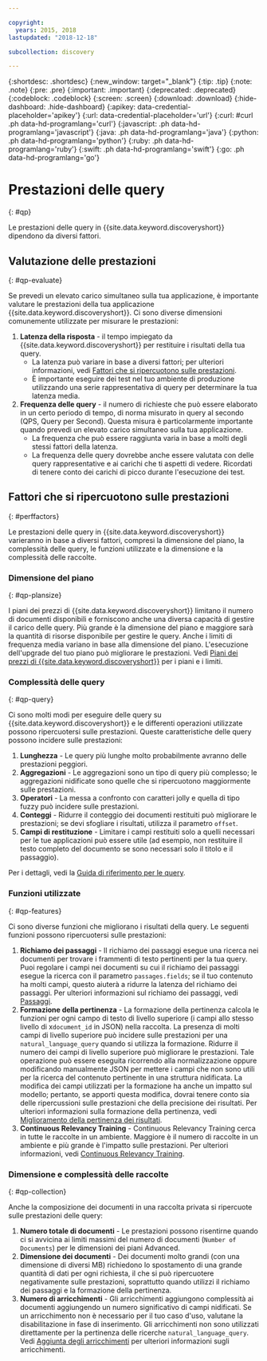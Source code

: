 ```yaml
---

copyright:
  years: 2015, 2018
lastupdated: "2018-12-18"

subcollection: discovery

---
```


{:shortdesc: .shortdesc}
{:new_window: target="_blank"}
{:tip: .tip}
{:note: .note}
{:pre: .pre}
{:important: .important}
{:deprecated: .deprecated}
{:codeblock: .codeblock}
{:screen: .screen}
{:download: .download}
{:hide-dashboard: .hide-dashboard}
{:apikey: data-credential-placeholder='apikey'} 
{:url: data-credential-placeholder='url'}
{:curl: #curl .ph data-hd-programlang='curl'}
{:javascript: .ph data-hd-programlang='javascript'}
{:java: .ph data-hd-programlang='java'}
{:python: .ph data-hd-programlang='python'}
{:ruby: .ph data-hd-programlang='ruby'}
{:swift: .ph data-hd-programlang='swift'}
{:go: .ph data-hd-programlang='go'}

# Prestazioni delle query
{: #qp}

Le prestazioni delle query in {{site.data.keyword.discoveryshort}} dipendono da diversi fattori. 

## Valutazione delle prestazioni 
{: #qp-evaluate}

Se prevedi un elevato carico simultaneo sulla tua applicazione, è importante valutare le prestazioni della tua applicazione {{site.data.keyword.discoveryshort}}. Ci sono diverse dimensioni comunemente utilizzate per misurare le prestazioni:
1.  **Latenza della risposta** - il tempo impiegato da {{site.data.keyword.discoveryshort}} per restituire i risultati della tua query. 
    - La latenza può variare in base a diversi fattori; per ulteriori informazioni, vedi [Fattori che si ripercuotono sulle prestazioni](/docs/services/discovery?topic=discovery-qp#perffactors). 
    - È importante eseguire dei test nel tuo ambiente di produzione utilizzando una serie rappresentativa di query per determinare la tua latenza media. 
1.   **Frequenza delle query** - il numero di richieste che può essere elaborato in un certo periodo di tempo, di norma misurato in query al secondo (QPS, Query per Second). Questa misura è particolarmente importante quando prevedi un elevato carico simultaneo sulla tua applicazione.  
     - La frequenza che può essere raggiunta varia in base a molti degli stessi fattori della latenza. 
     - La frequenza delle query dovrebbe anche essere valutata con delle query rappresentative e ai carichi che ti aspetti di vedere. Ricordati di tenere conto dei carichi di picco durante l'esecuzione dei test.

## Fattori che si ripercuotono sulle prestazioni
{: #perffactors}

Le prestazioni delle query in {{site.data.keyword.discoveryshort}} varieranno in base a diversi fattori, compresi la dimensione del piano, la complessità delle query, le funzioni utilizzate e la dimensione e la complessità delle raccolte.

### Dimensione del piano
{: #qp-plansize}

I piani dei prezzi di {{site.data.keyword.discoveryshort}} limitano il numero di documenti disponibili e forniscono anche una diversa capacità di gestire il carico delle query. Più grande è la dimensione del piano e maggiore sarà la quantità di risorse disponibile per gestire le query. Anche i limiti di frequenza media variano in base alla dimensione del piano. L'esecuzione dell'upgrade del tuo piano può migliorare le prestazioni. Vedi [Piani dei prezzi di {{site.data.keyword.discoveryshort}}](/docs/services/discovery?topic=discovery-discovery-pricing-plans#discovery-pricing-plans) per i piani e i limiti. 

### Complessità delle query
{: #qp-query}

Ci sono molti modi per eseguire delle query su {{site.data.keyword.discoveryshort}} e le differenti operazioni utilizzate possono ripercuotersi sulle prestazioni. Queste caratteristiche delle query possono incidere sulle prestazioni:

1.   **Lunghezza** - Le query più lunghe molto probabilmente avranno delle prestazioni peggiori. 
1.   **Aggregazioni** - Le aggregazioni sono un tipo di query più complesso; le aggregazioni nidificate sono quelle che si ripercuotono maggiormente sulle prestazioni. 
1.   **Operatori** - La messa a confronto con caratteri jolly e quella di tipo fuzzy può incidere sulle prestazioni.
1.   **Conteggi** - Ridurre il conteggio dei documenti restituiti può migliorare le prestazioni; se devi sfogliare i risultati, utilizza il parametro `offset`. 
1.   **Campi di restituzione** - Limitare i campi restituiti solo a quelli necessari per le tue applicazioni può essere utile (ad esempio, non restituire il testo completo del documento se sono necessari solo il titolo e il passaggio). 

Per i dettagli, vedi la [Guida di riferimento per le query](/docs/services/discovery?topic=discovery-query-reference#query-reference).

### Funzioni utilizzate
{: #qp-features}

Ci sono diverse funzioni che migliorano i risultati della query. Le seguenti funzioni possono ripercuotersi sulle prestazioni:
 
1.   **Richiamo dei passaggi** - Il richiamo dei passaggi esegue una ricerca nei documenti per trovare i frammenti di testo pertinenti per la tua query. Puoi regolare i campi nei documenti su cui il richiamo dei passaggi esegue la ricerca con il parametro `passages.fields`; se il tuo contenuto ha molti campi, questo aiuterà a ridurre la latenza del richiamo dei passaggi. Per ulteriori informazioni sul richiamo dei passaggi, vedi [Passaggi](/docs/services/discovery?topic=discovery-query-parameters#passages).
1.   **Formazione della pertinenza** - La formazione della pertinenza calcola le funzioni per ogni campo di testo di livello superiore (i campi allo stesso livello di x`document_id` in JSON) nella raccolta. La presenza di molti campi di livello superiore può incidere sulle prestazioni per una `natural_language_query` quando si utilizza la formazione. Ridurre il numero dei campi di livello superiore può migliorare le prestazioni. Tale operazione può essere eseguita ricorrendo alla normalizzazione oppure modificando manualmente JSON per mettere i campi che non sono utili per la ricerca del contenuto pertinente in una struttura nidificata. La modifica dei campi utilizzati per la formazione ha anche un impatto sul modello; pertanto, se apporti questa modifica, dovrai tenere conto sia delle ripercussioni sulle prestazioni che della precisione dei risultati. Per ulteriori informazioni sulla formazione della pertinenza, vedi [Miglioramento della pertinenza dei risultati](/docs/services/discovery?topic=discovery-improving-result-relevance-with-the-tooling#improving-result-relevance-with-the-tooling).
1.  **Continuous Relevancy Training** - Continuous Relevancy Training cerca in tutte le raccolte in un ambiente. Maggiore è il numero di raccolte in un ambiente e più grande è l'impatto sulle prestazioni. Per ulteriori informazioni, vedi [Continuous Relevancy Training](/docs/services/discovery?topic=discovery-crt#crt).

### Dimensione e complessità delle raccolte
{: #qp-collection} 

Anche la composizione dei documenti in una raccolta privata si ripercuote sulle prestazioni delle query:
1.  **Numero totale di documenti** - Le prestazioni possono risentirne quando ci si avvicina ai limiti massimi del numero di documenti (`Number of Documents`) per le dimensioni dei piani Advanced. 
1.  **Dimensione dei documenti** - Dei documenti molto grandi (con una dimensione di diversi MB) richiedono lo spostamento di una grande quantità di dati per ogni richiesta, il che si può ripercuotere negativamente sulle prestazioni, soprattutto quando utilizzi il richiamo dei passaggi e la formazione della pertinenza. 
1.  **Numero di arricchimenti** - Gli arricchimenti aggiungono complessità ai documenti aggiungendo un numero significativo di campi nidificati. Se un arricchimento non è necessario per il tuo caso d'uso, valutane la disabilitazione in fase di inserimento. Gli arricchimenti non sono utilizzati direttamente per la pertinenza delle ricerche `natural_language_query`. Vedi [Aggiunta degli arricchimenti](/docs/services/discovery?topic=discovery-configservice#adding-enrichments) per ulteriori informazioni sugli arricchimenti.
